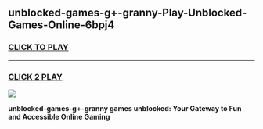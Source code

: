 
## unblocked-games-g+-granny-Play-Unblocked-Games-Online-6bpj4
<h3>
<a href="https://premium76.site?title=unblocked-games-g+-granny&ref=24A">CLICK TO PLAY</a></h3>
<hr>

<h3>
<a href="https://premium76.site?title=unblocked-games-g+-granny&ref=24A">CLICK 2 PLAY</a>
  
</h3>

<a href="https://premium76.site?title=unblocked-games-g+-granny&ref=24A"><img src="https://clearcache.store/games.png"></a>


**unblocked-games-g+-granny games unblocked: Your Gateway to Fun and Accessible Online Gaming**
